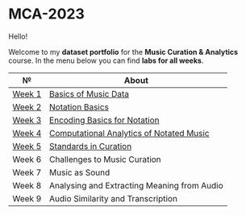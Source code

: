 # MCA-2023

Hello! 

Welcome to my **dataset portfolio** for the **Music Curation & Analytics** course. In the menu below you can find **labs for all weeks**. 



| №| About |
| ------ | ------ |
| [Week 1](https://github.com/user0disconnect/MCA-2023/blob/0c13c0549c716aac44211bebeb5992412858e4cc/Labs/week1.md) |  [Basics of Music Data](https://github.com/user0disconnect/MCA-2023/blob/0c13c0549c716aac44211bebeb5992412858e4cc/Labs/week1.md)|
| [Week 2](https://github.com/user0disconnect/MCA-2023/blob/ff000a467c09a36cc63d37814c24a59c936b91f8/Labs/week2.md) |  [Notation Basics](https://github.com/user0disconnect/MCA-2023/blob/ff000a467c09a36cc63d37814c24a59c936b91f8/Labs/week2.md) |
| [Week 3](https://github.com/user0disconnect/MCA-2023/blob/f55fd088aef30e0ab34b27a5bd1dac08101678a3/Labs/week3.md)| [Encoding Basics for Notation](https://github.com/user0disconnect/MCA-2023/blob/f55fd088aef30e0ab34b27a5bd1dac08101678a3/Labs/week3.md) | 
| [Week 4](https://github.com/user0disconnect/MCA-2023/blob/83bf91da81e86ee59f7f278b2395479aaf1473c3/Labs/week4.md) |  [Computational Analytics of Notated Music](https://github.com/user0disconnect/MCA-2023/blob/83bf91da81e86ee59f7f278b2395479aaf1473c3/Labs/week4.md) |
| [Week 5](https://github.com/user0disconnect/MCA-2023/blob/ee0a81768de6f4cd35a9a8970071dbb39529568f/week5.md) |  [Standards in Curation](https://github.com/user0disconnect/MCA-2023/blob/ee0a81768de6f4cd35a9a8970071dbb39529568f/week5.md) |
| Week 6 |  Challenges to Music Curation |
| Week 7 |  Music as Sound |
| Week 8 |  Analysing and Extracting Meaning from Audio |
| Week 9 |  Audio Similarity and Transcription |



